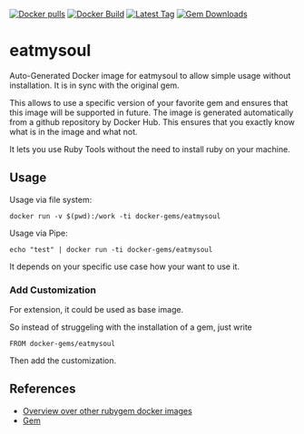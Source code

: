 [![Docker pulls](https://img.shields.io/docker/pulls/rubygem/eatmysoul.svg)](https://hub.docker.com/r/rubygem/eatmysoul/)
[![Docker Build](https://img.shields.io/docker/automated/rubygem/eatmysoul.svg)](https://hub.docker.com/r/rubygem/eatmysoul/)
[![Latest Tag](https://img.shields.io/github/tag/docker-rubygem/eatmysoul.svg)](https://hub.docker.com/r/rubygem/eatmysoul/)
[![Gem Downloads](https://img.shields.io/gem/dt/eatmysoul.svg)](https://rubygems.org/gems/eatmysoul/)
# eatmysoul

Auto-Generated Docker image for eatmysoul to allow simple usage without installation.
It is in sync with the original gem.

This allows to use a specific version of your favorite gem and ensures that this image will be supported in future.
The image is generated automatically from a github repository by Docker Hub.
This ensures that you exactly know what is in the image and what not.

It lets you use Ruby Tools without the need to install ruby on your machine.

## Usage

Usage via file system:

`docker run -v $(pwd):/work -ti docker-gems/eatmysoul`

Usage via Pipe:

`echo "test" | docker run -ti docker-gems/eatmysoul`

It depends on your specific use case how your want to use it.

### Add Customization

For extension, it could be used as base image.

So instead of struggeling with the installation of a gem, just write

`FROM docker-gems/eatmysoul`

Then add the customization.

## References

 - [Overview over other rubygem docker images](https://github.com/thinkbot/docker-rubygem)
 - [Gem](https://rubygems.org/gems/eatmysoul/)
